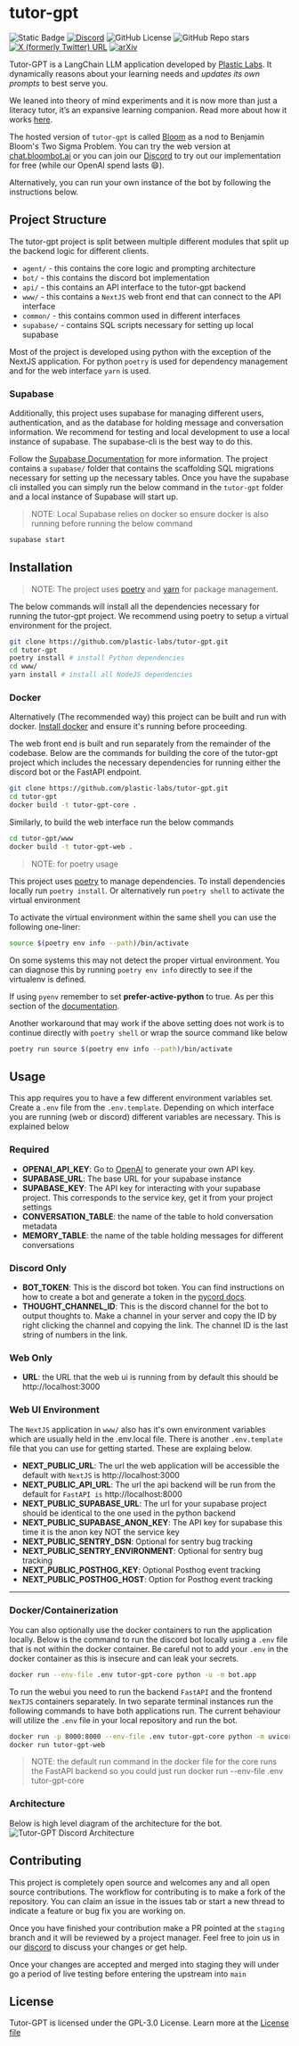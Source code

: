 # tutor-gpt
![Static Badge](https://img.shields.io/badge/Version-0.4.0-blue)
[![Discord](https://img.shields.io/discord/1076192451997474938?logo=discord&logoColor=%23ffffff&label=Bloom&labelColor=%235865F2)](https://discord.gg/bloombotai)
![GitHub License](https://img.shields.io/github/license/plastic-labs/tutor-gpt)
![GitHub Repo stars](https://img.shields.io/github/stars/plastic-labs/tutor-gpt)
[![X (formerly Twitter) URL](https://img.shields.io/twitter/url?url=https%3A%2F%2Ftwitter.com%2FBloomBotAI&label=Twitter)](https://twitter.com/BloomBotAI)
[![arXiv](https://img.shields.io/badge/arXiv-2310.06983-b31b1b.svg)](https://arxiv.org/abs/2310.06983)


Tutor-GPT is a LangChain LLM application developed by [Plastic
Labs](https://plasticlabs.ai). It dynamically reasons about your learning needs
and *updates its own prompts* to best serve you.  

We leaned into theory of mind experiments and it is now more than just a
literacy tutor, it’s an expansive learning companion. Read more about how it
works [here](https://plasticlabs.ai/blog/Theory-of-Mind-is-All-You-Need). 

The hosted version of `tutor-gpt` is called [Bloom](https://bloombot.ai) as a
nod to Benjamin Bloom's Two Sigma Problem. You can try the web version at
[chat.bloombot.ai](https://chat.bloombot.ai) or you can join our
[Discord](https://discord.gg/bloombotai) to try out our implementation for free
(while our OpenAI spend lasts 😄).  

Alternatively, you can run your own instance of the bot by following the
instructions below.  

## Project Structure

The tutor-gpt project is split between multiple different modules that split up
the backend logic for different clients. 

- `agent/` - this contains the core logic and prompting architecture 
- `bot/` - this contains the discord bot implementation
- `api/` - this contains an API interface to the tutor-gpt backend
- `www/` - this contains a `NextJS` web front end that can connect to the API interface 
- `common/` - this contains common used in different interfaces
- `supabase/` - contains SQL scripts necessary for setting up local supabase

Most of the project is developed using python with the exception of the NextJS
application. For python `poetry` is used for dependency management and for the
web interface `yarn` is used.

### Supabase

Additionally, this project uses supabase for managing different users,
authentication, and as the database for holding message and conversation
information. We recommend for testing and local development to use a local instance of supabase. The supabase-cli is the best way to do this. 

Follow the [Supabase Documentation](https://supabase.com/docs/guides/cli/local-development) for more information. The project contains a `supabase/` folder that contains the scaffolding SQL migrations necessary for setting up the necessary tables. Once you have the supabase cli installed you can simply run the below command in the `tutor-gpt` folder and a local instance of Supabase will start up. 

> NOTE: Local Supabase relies on docker so ensure docker is also running before running the below command

```bash
supabase start
```

## Installation

> NOTE: The project uses
> [poetry](https://python-poetry.org/docs/#installing-with-the-official-installer)
> and [yarn](https://yarnpkg.com/getting-started/install) for package
> management. 

The below commands will install all the dependencies necessary for running the
tutor-gpt project. We recommend using poetry to setup a virtual environment for
the project. 

```bash
git clone https://github.com/plastic-labs/tutor-gpt.git
cd tutor-gpt
poetry install # install Python dependencies
cd www/
yarn install # install all NodeJS dependencies 
```

### Docker

Alternatively (The recommended way) this project can be built and run with
docker. [Install docker](https://docs.docker.com/get-docker/) and ensure it's
running before proceeding. 

The web front end is built and run separately from the remainder of the
codebase. Below are the commands for building the core of the tutor-gpt project
which includes the necessary dependencies for running either the discord bot or
the FastAPI endpoint.

```bash
git clone https://github.com/plastic-labs/tutor-gpt.git
cd tutor-gpt
docker build -t tutor-gpt-core .
```

Similarly, to build the web interface run the below commands
```bash
cd tutor-gpt/www
docker build -t tutor-gpt-web .
```

> NOTE: for poetry usage

This project uses [poetry](https://python-poetry.org/) to manage dependencies.
To install dependencies locally run `poetry install`. Or alternatively run
`poetry shell` to activate the virtual environment

To activate the virtual environment within the same shell you can use the
following one-liner:

```bash
source $(poetry env info --path)/bin/activate
```

On some systems this may not detect the proper virtual environment. You can
diagnose this by running `poetry env info` directly to see if the virtualenv
is defined.

If using `pyenv` remember to set **prefer-active-python** to true. As per
this section of the [documentation](https://python-poetry.org/docs/managing-environments/).

Another workaround that may work if the above setting does not work is to
continue directly with `poetry shell` or wrap the source command like below

```bash
poetry run source $(poetry env info --path)/bin/activate
```

## Usage

This app requires you to have a few different environment variables set. Create
a `.env` file from the `.env.template`. Depending on which interface you are
running (web or discord) different variables are necessary. This is explained
below

### Required
- **OPENAI_API_KEY**: Go to [OpenAI](https://beta.openai.com/account/api-keys) to generate your own API key.  
- **SUPABASE_URL**: The base URL for your supabase instance  
- **SUPABASE_KEY**: The API key for interacting with your supabase project. This corresponds to the service key, get it from your project settings   
- **CONVERSATION_TABLE**: the name of the table to hold conversation metadata  
- **MEMORY_TABLE**: the name of the table holding messages for different conversations

### Discord Only
- **BOT_TOKEN**: This is the discord bot token. You can find instructions on how
to create a bot and generate a token in the [pycord
docs](https://guide.pycord.dev/getting-started/creating-your-first-bot).  
- **THOUGHT_CHANNEL_ID**: This is the discord channel for the bot to output
thoughts to. Make a channel in your server and copy the ID by right clicking the
channel and copying the link. The channel ID is the last string of numbers in
the link.  

### Web Only
- **URL**: the URL that the web ui is running from by default this should be http://localhost:3000

### Web UI Environment

The `NextJS` application in `www/` also has it's own environment variables which are usually held in the .env.local file. There is another `.env.template` file that you can use for getting started. These are explaing below.

- **NEXT_PUBLIC_URL**: The url the web application will be accessible the default with `NextJS` is http://localhost:3000
- **NEXT_PUBLIC_API_URL**: The url the api backend will be run from the default for `FastAPI is` http://localhost:8000
- **NEXT_PUBLIC_SUPABASE_URL**: The url for your supabase project should be identical to the one used in the python backend 
- **NEXT_PUBLIC_SUPABASE_ANON_KEY**: The API key for supabase this time it is the anon key NOT the service key
- **NEXT_PUBLIC_SENTRY_DSN**: Optional for sentry bug tracking
- **NEXT_PUBLIC_SENTRY_ENVIRONMENT**: Optional for sentry bug tracking
- **NEXT_PUBLIC_POSTHOG_KEY**: Optional Posthog event tracking
- **NEXT_PUBLIC_POSTHOG_HOST**: Option for Posthog event tracking

---

### Docker/Containerization

You can also optionally use the docker containers to run the application locally. Below is the command to run the discord bot locally using a `.env` file that is not within the docker container. Be careful not to add your `.env` in the docker container as this is insecure and can leak your secrets. 

```bash
docker run --env-file .env tutor-gpt-core python -u -m bot.app
```

To run the webui you need to run the backend `FastAPI` and the frontend `NexTJS` containers separately. In two separate terminal instances run the following commands to have both applications run.
The current behaviour will utilize the `.env` file in your local repository and
run the bot.

```bash
docker run -p 8000:8000 --env-file .env tutor-gpt-core python -m uvicorn api.main:app --host 0.0.0.0 --port 8000 # FastAPI Backend
docker run tutor-gpt-web
```

> NOTE: the default run command in the docker file for the core runs the FastAPI backend so you could just run docker run  --env-file .env tutor-gpt-core

### Architecture

Below is high level diagram of the architecture for the bot.
![Tutor-GPT Discord Architecture](assets/ToM&#32;Chain&#32;Flow.png)

## Contributing

This project is completely open source and welcomes any and all open source contributions. The workflow for contributing is to make a fork of the repository. You can claim an issue in the issues tab or start a new thread to indicate a feature or bug fix you are working on. 

Once you have finished your contribution make a PR pointed at the `staging` branch and it will be reviewed by a project manager. Feel free to join us in our [discord](http://discord.gg/bloombotai) to discuss your changes or get help. 

Once your changes are accepted and merged into staging they will under go a period of live testing before entering the upstream into `main`

## License

Tutor-GPT is licensed under the GPL-3.0 License. Learn more at the [License file](./LICENSE)
